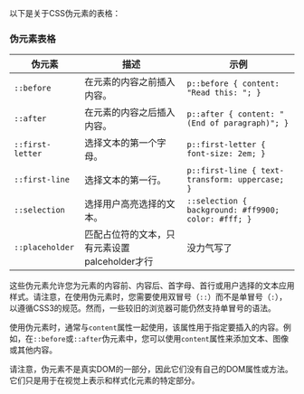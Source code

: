 以下是关于CSS伪元素的表格：

### 伪元素表格

| 伪元素 | 描述 | 示例 |
| --- | --- | --- |
| `::before` | 在元素的内容之前插入内容。 | `p::before { content: "Read this: "; }` |
| `::after` | 在元素的内容之后插入内容。 | `p::after { content: " (End of paragraph)"; }` |
| `::first-letter` | 选择文本的第一个字母。 | `p::first-letter { font-size: 2em; }` |
| `::first-line` | 选择文本的第一行。 | `p::first-line { text-transform: uppercase; }` |
| `::selection` | 选择用户高亮选择的文本。 | `::selection { background: #ff9900; color: #fff; }` |
| `::placeholder` |匹配占位符的文本，只有元素设置palceholder才行 | 没力气写了          |

这些伪元素允许您为元素的内容前、内容后、首字母、首行或用户选择的文本应用样式。请注意，在使用伪元素时，您需要使用双冒号（`::`）而不是单冒号（`:`），以遵循CSS3的规范。然而，一些较旧的浏览器可能仍然支持单冒号的语法。

使用伪元素时，通常与`content`属性一起使用，该属性用于指定要插入的内容。例如，在`::before`或`::after`伪元素中，您可以使用`content`属性来添加文本、图像或其他内容。

请注意，伪元素不是真实DOM的一部分，因此它们没有自己的DOM属性或方法。它们只是用于在视觉上表示和样式化元素的特定部分。